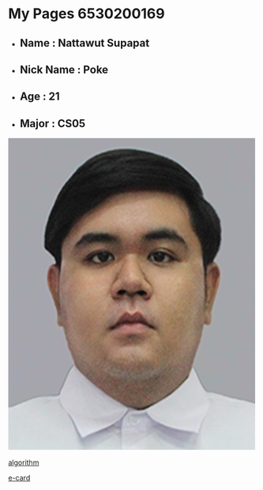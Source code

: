 # My Pages 6530200169
- ## Name : Nattawut Supapat
- ## Nick Name : Poke
- ## Age : 21
- ## Major : CS05

![About Me](MyIMG/ME.jpg)

[algorithm](algorithm.md)

[e-card](e-card.md)
